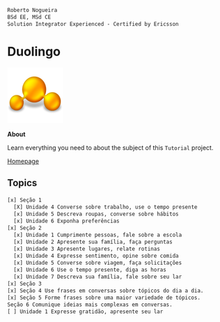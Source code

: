 ```
Roberto Nogueira  
BSd EE, MSd CE
Solution Integrator Experienced - Certified by Ericsson
```
# Duolingo

![tutorial image](images/tutorial.png)

**About**

Learn everything you need to about the subject of this `Tutorial` project.

[Homepage](uolingo.com/learn)

## Topics
```
[x] Seção 1
  [X] Unidade 4 Converse sobre trabalho, use o tempo presente
  [x] Unidade 5 Descreva roupas, converse sobre hábitos
  [x] Unidade 6 Exponha preferências
[x] Seção 2
  [x] Unidade 1 Cumprimente pessoas, fale sobre a escola
  [x] Unidade 2 Apresente sua família, faça perguntas
  [x] Unidade 3 Apresente lugares, relate rotinas
  [x] Unidade 4 Expresse sentimento, opine sobre comida
  [x] Unidade 5 Converse sobre viagem, faça solicitações
  [x] Unidade 6 Use o tempo presente, diga as horas
  [x] Unidade 7 Descreva sua família, fale sobre seu lar
[x] Seção 3
[x] Seção 4 Use frases em conversas sobre tópicos do dia a dia.
[x] Seção 5 Forme frases sobre uma maior variedade de tópicos.
Seção 6 Comunique ideias mais complexas em conversas.
[ ] Unidade 1 Expresse gratidão, apresente seu lar
```

